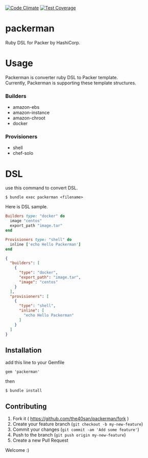 [![Code Climate](https://codeclimate.com/github/the40san/packerman/badges/gpa.svg)](https://codeclimate.com/github/the40san/packerman)
[![Test Coverage](https://codeclimate.com/github/the40san/packerman/badges/coverage.svg)](https://codeclimate.com/github/the40san/packerman/coverage)

# packerman
Ruby DSL for Packer by HashiCorp.

# Usage

Packerman is converter ruby DSL to Packer template.<br>
Currently, Packerman is supporting these template structures.

### Builders
* amazon-ebs
* amazon-instance
* amazon-chroot
* docker

### Provisioners
* shell
* chef-solo

# DSL

use this command to convert DSL.

```
$ bundle exec packerman <filename>
```

Here is DSL sample.

```rb:sample.rb
Builders type: "docker" do
  image "centos"
  export_path "image.tar"
end

Provisioners type: "shell" do
  inline ['echo Hello Packerman']
end
```

```json:sample.json
{
  "builders": [
    {
      "type": "docker",
      "export_path": "image.tar",
      "image": "centos"
    }
  ],
  "provisioners": [
    {
      "type": "shell",
      "inline": [
        "echo Hello Packerman"
      ]
    }
  ]
}
```

## Installation
add this line to your Gemfile

```
gem 'packerman'
```

then

```
$ bundle install
```

## Contributing

1. Fork it ( https://github.com/the40san/packerman/fork )
2. Create your feature branch (`git checkout -b my-new-feature`)
3. Commit your changes (`git commit -am 'Add some feature'`)
4. Push to the branch (`git push origin my-new-feature`)
5. Create a new Pull Request

Welcome :)
